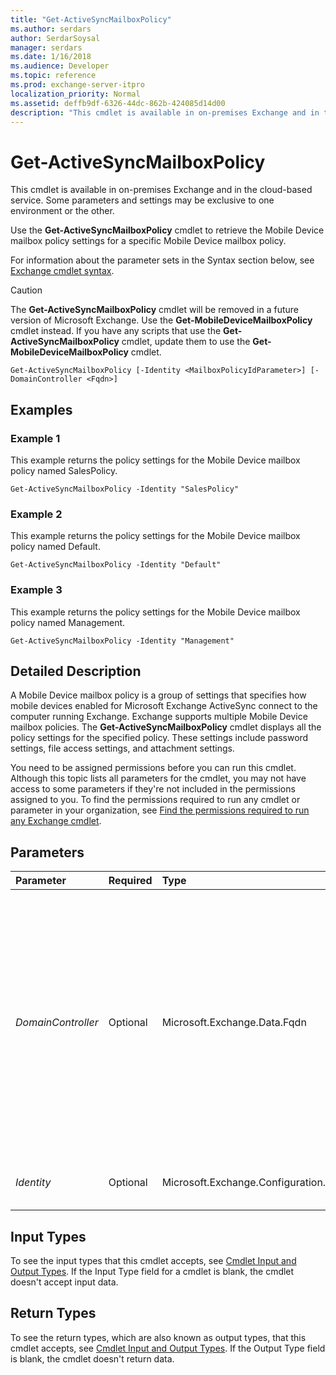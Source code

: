 ```yaml
---
title: "Get-ActiveSyncMailboxPolicy"
ms.author: serdars
author: SerdarSoysal
manager: serdars
ms.date: 1/16/2018
ms.audience: Developer
ms.topic: reference
ms.prod: exchange-server-itpro
localization_priority: Normal
ms.assetid: deffb9df-6326-44dc-862b-424085d14d00
description: "This cmdlet is available in on-premises Exchange and in the cloud-based service. Some parameters and settings may be exclusive to one environment or the other."
---
```


# Get-ActiveSyncMailboxPolicy

This cmdlet is available in on-premises Exchange and in the cloud-based service. Some parameters and settings may be exclusive to one environment or the other. 
  
Use the **Get-ActiveSyncMailboxPolicy** cmdlet to retrieve the Mobile Device mailbox policy settings for a specific Mobile Device mailbox policy.
  
For information about the parameter sets in the Syntax section below, see [Exchange cmdlet syntax](https://technet.microsoft.com/library/bb123552.aspx). 
  
> [!CAUTION]
> The **Get-ActiveSyncMailboxPolicy** cmdlet will be removed in a future version of Microsoft Exchange. Use the **Get-MobileDeviceMailboxPolicy** cmdlet instead. If you have any scripts that use the **Get-ActiveSyncMailboxPolicy** cmdlet, update them to use the **Get-MobileDeviceMailboxPolicy** cmdlet.
  
```
Get-ActiveSyncMailboxPolicy [-Identity <MailboxPolicyIdParameter>] [-DomainController <Fqdn>]

```

## Examples
<a name="Examples"> </a>

### Example 1

This example returns the policy settings for the Mobile Device mailbox policy named SalesPolicy.
  
```
Get-ActiveSyncMailboxPolicy -Identity "SalesPolicy"
```

### Example 2

This example returns the policy settings for the Mobile Device mailbox policy named Default.
  
```
Get-ActiveSyncMailboxPolicy -Identity "Default"
```

### Example 3

This example returns the policy settings for the Mobile Device mailbox policy named Management.
  
```
Get-ActiveSyncMailboxPolicy -Identity "Management"
```

## Detailed Description
<a name="DetailedDescription"> </a>

A Mobile Device mailbox policy is a group of settings that specifies how mobile devices enabled for Microsoft Exchange ActiveSync connect to the computer running Exchange. Exchange supports multiple Mobile Device mailbox policies. The **Get-ActiveSyncMailboxPolicy** cmdlet displays all the policy settings for the specified policy. These settings include password settings, file access settings, and attachment settings.
  
You need to be assigned permissions before you can run this cmdlet. Although this topic lists all parameters for the cmdlet, you may not have access to some parameters if they're not included in the permissions assigned to you. To find the permissions required to run any cmdlet or parameter in your organization, see [Find the permissions required to run any Exchange cmdlet](https://technet.microsoft.com/library/mt432940.aspx).
  
## Parameters
<a name="DetailedDescription"> </a>

|**Parameter**|**Required**|**Type**|**Description**|
|:-----|:-----|:-----|:-----|
| _DomainController_ <br/> |Optional  <br/> |Microsoft.Exchange.Data.Fqdn  <br/> |This parameter is available only in on-premises Exchange.  <br/> The _DomainController_ parameter specifies the domain controller that's used by this cmdlet to read data from or write data to Active Directory. You identify the domain controller by its fully qualified domain name (FQDN). For example, `dc01.contoso.com`.  <br/> |
| _Identity_ <br/> |Optional  <br/> |Microsoft.Exchange.Configuration.Tasks.MailboxPolicyIdParameter  <br/> |The _Identity_ parameter specifies the policy name. <br/> |
   
## Input Types
<a name="InputTypes"> </a>

To see the input types that this cmdlet accepts, see [Cmdlet Input and Output Types](http://go.microsoft.com/fwlink/p/?linkId=616387). If the Input Type field for a cmdlet is blank, the cmdlet doesn't accept input data. 
  
## Return Types
<a name="ReturnTypes"> </a>

To see the return types, which are also known as output types, that this cmdlet accepts, see [Cmdlet Input and Output Types](http://go.microsoft.com/fwlink/p/?linkId=616387). If the Output Type field is blank, the cmdlet doesn't return data. 
  

